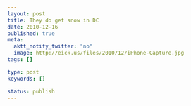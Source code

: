 ```yaml
---
layout: post
title: They do get snow in DC
date: 2010-12-16
published: true
meta:
  aktt_notify_twitter: "no"
  image: http://eick.us/files/2010/12/iPhone-Capture.jpg
tags: []

type: post
keywords: []

status: publish
---
```


